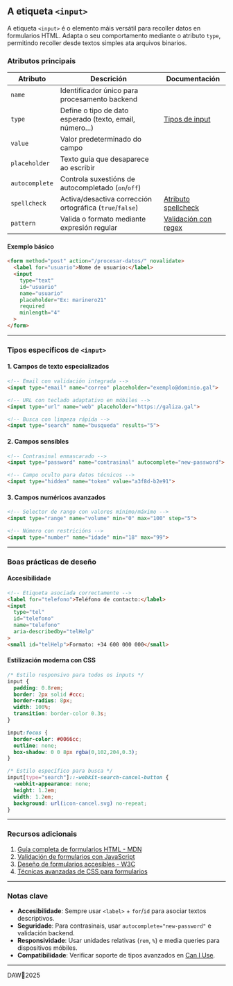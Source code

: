 ## A etiqueta `<input>`

A etiqueta `<input>` é o elemento máis versátil para recoller datos en formularios HTML. Adapta o seu comportamento mediante o atributo `type`, permitindo recoller desde textos simples ata arquivos binarios.

### Atributos principais

| Atributo          | Descrición                                                                 | Documentación                                                                 |
|-------------------|-----------------------------------------------------------------------------|-------------------------------------------------------------------------------|
| `name`            | Identificador único para procesamento backend                              |                                                                               |
| `type`            | Define o tipo de dato esperado (texto, email, número...)                   | [Tipos de input](https://developer.mozilla.org/gl/docs/Web/HTML/Element/input) |
| `value`           | Valor predeterminado do campo                                              |                                                                               |
| `placeholder`     | Texto guía que desaparece ao escribir                                      |                                                                               |
| `autocomplete`    | Controla suxestións de autocompletado (`on`/`off`)                         |                                                                               |
| `spellcheck`      | Activa/desactiva corrección ortográfica (`true`/`false`)                   | [Atributo spellcheck](https://developer.mozilla.org/en-US/docs/Web/HTML/Global_attributes/spellcheck) |
| `pattern`         | Valida o formato mediante expresión regular                                | [Validación con regex](https://developer.mozilla.org/gl/docs/Web/HTML/Attributes/pattern) |

#### Exemplo básico
```html
<form method="post" action="/procesar-datos/" novalidate>
  <label for="usuario">Nome de usuario:</label>
  <input 
    type="text" 
    id="usuario" 
    name="usuario" 
    placeholder="Ex: marinero21"
    required
    minlength="4"
  >
</form>
```

---

### Tipos específicos de `<input>`

#### 1. Campos de texto especializados
```html
<!-- Email con validación integrada -->
<input type="email" name="correo" placeholder="exemplo@dominio.gal">

<!-- URL con teclado adaptativo en móbiles -->
<input type="url" name="web" placeholder="https://galiza.gal">

<!-- Busca con limpeza rápida -->
<input type="search" name="busqueda" results="5">
```

#### 2. Campos sensibles
```html
<!-- Contrasinal enmascarado -->
<input type="password" name="contrasinal" autocomplete="new-password">

<!-- Campo oculto para datos técnicos -->
<input type="hidden" name="token" value="a3f8d-b2e91">
```

#### 3. Campos numéricos avanzados
```html
<!-- Selector de rango con valores mínimo/máximo -->
<input type="range" name="volume" min="0" max="100" step="5">

<!-- Número con restricións -->
<input type="number" name="idade" min="18" max="99">
```

---

### Boas prácticas de deseño

#### Accesibilidade
```html
<!-- Etiqueta asociada correctamente -->
<label for="telefono">Teléfono de contacto:</label>
<input 
  type="tel" 
  id="telefono" 
  name="telefono" 
  aria-describedby="telHelp"
>
<small id="telHelp">Formato: +34 600 000 000</small>
```

#### Estilización moderna con CSS
```css
/* Estilo responsivo para todos os inputs */
input {
  padding: 0.8rem;
  border: 2px solid #ccc;
  border-radius: 8px;
  width: 100%;
  transition: border-color 0.3s;
}

input:focus {
  border-color: #0066cc;
  outline: none;
  box-shadow: 0 0 8px rgba(0,102,204,0.3);
}

/* Estilo específico para busca */
input[type="search"]::-webkit-search-cancel-button {
  -webkit-appearance: none;
  height: 1.2em;
  width: 1.2em;
  background: url(icon-cancel.svg) no-repeat;
}
```

---

### Recursos adicionais
1. [Guía completa de formularios HTML - MDN](https://developer.mozilla.org/gl/docs/Learn/Forms)
2. [Validación de formularios con JavaScript](https://developer.mozilla.org/gl/docs/Learn/Forms/Form_validation)
3. [Deseño de formularios accesibles - W3C](https://www.w3.org/WAI/tutorials/forms/)
4. [Técnicas avanzadas de CSS para formularios](https://css-tricks.com/tag/forms/)

---

### Notas clave
- **Accesibilidade**: Sempre usar `<label>` + `for`/`id` para asociar textos descriptivos.
- **Seguridade**: Para contrasinais, usar `autocomplete="new-password"` e validación backend.
- **Responsividade**: Usar unidades relativas (`rem`, `%`) e media queries para dispositivos móbiles.
- **Compatibilidade**: Verificar soporte de tipos avanzados en [Can I Use](https://caniuse.com).


---

DAW🧊2025